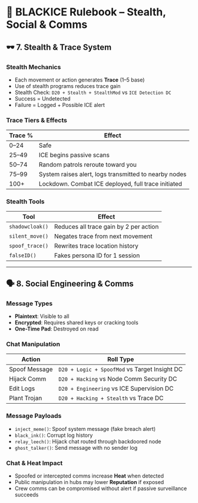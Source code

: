 # 📖 BLACKICE Rulebook – Stealth, Social & Comms

## 🕶️ 7. Stealth & Trace System

### Stealth Mechanics
- Each movement or action generates **Trace** (1–5 base)
- Use of stealth programs reduces trace gain
- Stealth Check: `D20 + Stealth + StealthMod` vs `ICE Detection DC`
- Success = Undetected
- Failure = Logged + Possible ICE alert

### Trace Tiers & Effects
| Trace % | Effect |
|---------|--------|
| 0–24    | Safe |
| 25–49   | ICE begins passive scans |
| 50–74   | Random patrols reroute toward you |
| 75–99   | System raises alert, logs transmitted to nearby nodes |
| 100+    | Lockdown. Combat ICE deployed, full trace initiated |

### Stealth Tools
| Tool         | Effect |
|--------------|--------|
| `shadowcloak()` | Reduces all trace gain by 2 per action |
| `silent_move()`  | Negates trace from next movement |
| `spoof_trace()`  | Rewrites trace location history |
| `falseID()`       | Fakes persona ID for 1 session |

---

## 🗣️ 8. Social Engineering & Comms

### Message Types
- **Plaintext**: Visible to all
- **Encrypted**: Requires shared keys or cracking tools
- **One-Time Pad**: Destroyed on read

### Chat Manipulation
| Action        | Roll Type |
|---------------|-----------|
| Spoof Message | `D20 + Logic + SpoofMod` vs Target Insight DC |
| Hijack Comm   | `D20 + Hacking` vs Node Comm Security DC |
| Edit Logs     | `D20 + Engineering` vs ICE Supervision DC |
| Plant Trojan  | `D20 + Hacking + Stealth` vs Trace DC |

### Message Payloads
- `inject_meme()`: Spoof system message (fake breach alert)
- `black_ink()`: Corrupt log history
- `relay_leech()`: Hijack chat routed through backdoored node
- `ghost_talker()`: Send message with no sender log

### Chat & Heat Impact
- Spoofed or intercepted comms increase **Heat** when detected
- Public manipulation in hubs may lower **Reputation** if exposed
- Crew comms can be compromised without alert if passive surveillance succeeds



